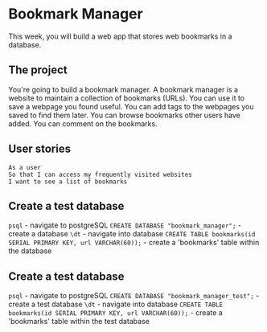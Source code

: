 # Bookmark Manager

This week, you will build a web app that stores web bookmarks in a database.

## The project

You're going to build a bookmark manager.  A bookmark manager is a website to maintain a collection of bookmarks (URLs). You can use it to save a webpage you found useful. You can add tags to the webpages you saved to find them later. You can browse bookmarks other users have added. You can comment on the bookmarks.

## User stories

```
As a user
So that I can access my frequently visited websites 
I want to see a list of bookmarks
```


## Create a test database

`psql` - navigate to postgreSQL
`CREATE DATABASE "bookmark_manager";` - create a database
`\dt` - navigate into database
`CREATE TABLE bookmarks(id SERIAL PRIMARY KEY, url VARCHAR(60));` - create a 'bookmarks' table within the database

## Create a test database

`psql` - navigate to postgreSQL
`CREATE DATABASE "bookmark_manager_test";` - create a test database
`\dt` - navigate into database
`CREATE TABLE bookmarks(id SERIAL PRIMARY KEY, url VARCHAR(60));` - create a 'bookmarks' table within the test database
